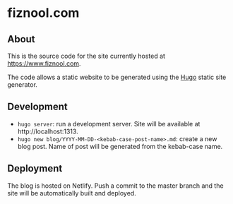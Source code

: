 # fiznool.com

## About

This is the source code for the site currently hosted at https://www.fiznool.com.

The code allows a static website to be generated using the [Hugo](https://gohugo.io) static site generator.

## Development

- `hugo server`: run a development server. Site will be available at http://localhost:1313.
- `hugo new blog/YYYY-MM-DD-<kebab-case-post-name>.md`: create a new blog post. Name of post will be generated from the kebab-case name.

## Deployment

The blog is hosted on Netlify. Push a commit to the master branch and the site will be automatically built and deployed.

